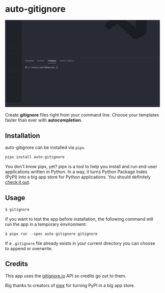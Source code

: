 # auto-gitignore

![](gitignore_demo.gif)

Create **gitignore** files right from your command line. Choose your templates faster than ever with **autocompletion**.

## Installation

auto-gitignore can be installed via `pipx`.

```py
pipx install auto-gitignore
```

You don't know pipx, yet? pipx is a tool to help you install and run end-user applications written in Python. In a way, it turns Python Package Index (PyPI) into a big app store for Python applications. You should definitely [check it out](https://pipxproject.github.io/pipx/).

## Usage

```py
$ gitignore
```
If you want to test the app before installation, the following command will run the app in a temporary environment:

```py
$ pipx run --spec auto-gitignore gitignore
```
If a `.gitignore` file already exists in your current directory you can choose to append or overwrite.

## Credits

This app uses the [gitignore.io](https://gitignore.io/) API so credits go out to them.

Big thanks to creators of [pipx](https://pipxproject.github.io/pipx/) for turning PyPI in a big app store.